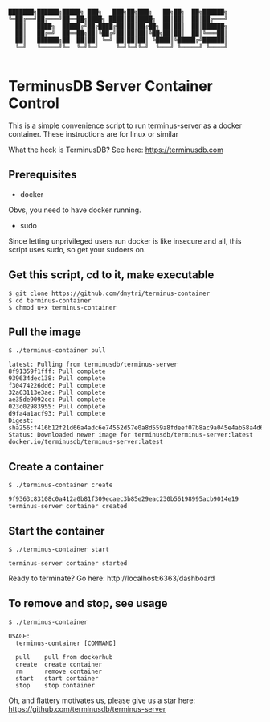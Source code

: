 ```

███████╗██████╗█████╗ ███╗   ███╗██╗███╗   ██╗██╗  ██╗██████╗
╚═██╔══╝██╔═══╝██══██╗████╗ ████║██║████╗  ██║██║  ██║██╔═══╝
  ██║   ████╗  █████╔╝██╔████╔██║██║██╔██╗ ██║██║  ██║██████╗
  ██║   ██╔═╝  ██══██╗██║╚██╔╝██║██║██║╚██╗██║██║  ██║╚═══██║
  ██║   ██████╗██  ██║██║ ╚═╝ ██║██║██║ ╚████║╚█████╔╝██████║
  ╚═╝   ╚═════╝╚═  ╚═╝╚═╝     ╚═╝╚═╝╚═╝  ╚═══╝ ╚═════╝ ╚════╝
                                                                                  
```

# TerminusDB Server Container Control

This is a simple convenience script to run terminus-server as a docker container. These instructions are for linux or similar

What the heck is TerminusDB? See here: https://terminusdb.com

## Prerequisites

- docker

Obvs, you need to have docker running.

- sudo

Since letting unprivileged users run docker is like insecure and all, this script uses sudo, so get your sudoers on.

## Get this script, cd to it, make executable

```
$ git clone https://github.com/dmytri/terminus-container
$ cd terminus-container
$ chmod u+x terminus-container
```

## Pull the image

```
$ ./terminus-container pull

latest: Pulling from terminusdb/terminus-server
8f91359f1fff: Pull complete 
939634dec138: Pull complete 
f30474226dd6: Pull complete 
32a63113e3ae: Pull complete 
ae35de9092ce: Pull complete 
023c02983955: Pull complete 
d9fa4a1acf93: Pull complete 
Digest: sha256:f416b12f21d66a4adc6e74552d57e0a8d559a8fdeef07b8ac9a045e4ab58a4d6
Status: Downloaded newer image for terminusdb/terminus-server:latest
docker.io/terminusdb/terminus-server:latest
```

## Create a container
```
$ ./terminus-container create

9f9363c83108c0a412a0b81f309ecaec3b85e29eac230b56198995acb9014e19
terminus-server container created
```

## Start the container
```
$ ./terminus-container start

terminus-server container started
```
Ready to terminate? Go here: http://localhost:6363/dashboard

## To remove and stop, see usage
```
$ ./terminus-container 

USAGE:
  terminus-container [COMMAND]

  pull    pull from dockerhub
  create  create container
  rm      remove container
  start   start container
  stop    stop container
```
Oh, and flattery motivates us, please give us a star here: https://github.com/terminusdb/terminus-server




